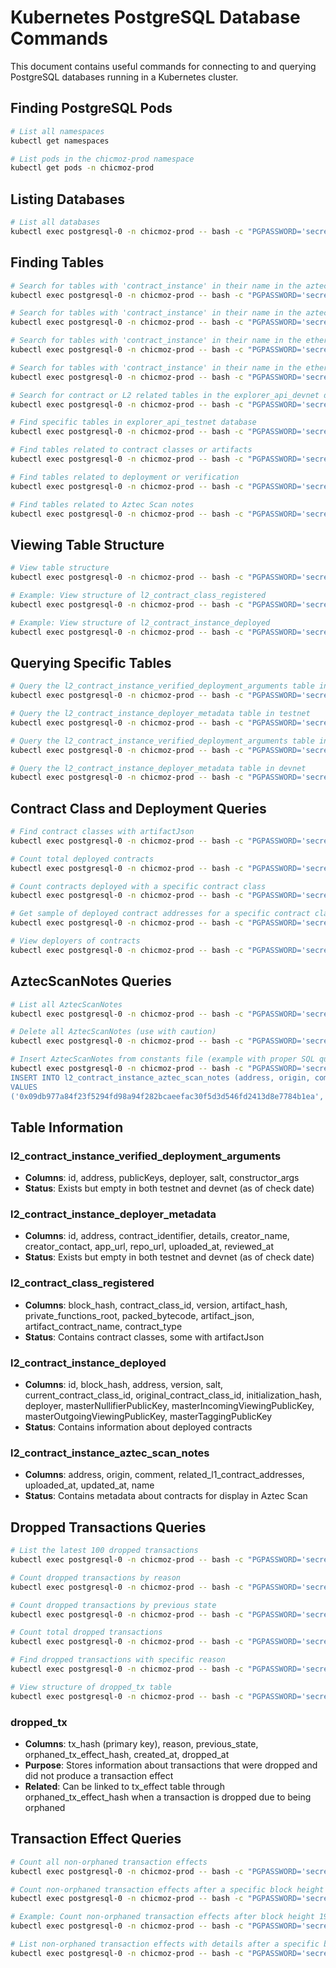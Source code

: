 # Kubernetes PostgreSQL Database Commands

This document contains useful commands for connecting to and querying PostgreSQL databases running in a Kubernetes cluster.

## Finding PostgreSQL Pods

```bash
# List all namespaces
kubectl get namespaces

# List pods in the chicmoz-prod namespace
kubectl get pods -n chicmoz-prod
```

## Listing Databases

```bash
# List all databases
kubectl exec postgresql-0 -n chicmoz-prod -- bash -c "PGPASSWORD='secret-local-password' psql -U admin -h postgresql -p 5432 -d postgres -c '\l'"
```

## Finding Tables

```bash
# Search for tables with 'contract_instance' in their name in the aztec_listener_devnet database
kubectl exec postgresql-0 -n chicmoz-prod -- bash -c "PGPASSWORD='secret-local-password' psql -U admin -h postgresql -p 5432 -d aztec_listener_devnet -c \"SELECT table_name FROM information_schema.tables WHERE table_schema = 'public' AND table_name LIKE '%contract_instance%';\""

# Search for tables with 'contract_instance' in their name in the aztec_listener_testnet database
kubectl exec postgresql-0 -n chicmoz-prod -- bash -c "PGPASSWORD='secret-local-password' psql -U admin -h postgresql -p 5432 -d aztec_listener_testnet -c \"SELECT table_name FROM information_schema.tables WHERE table_schema = 'public' AND table_name LIKE '%contract_instance%';\""

# Search for tables with 'contract_instance' in their name in the ethereum_listener_devnet database
kubectl exec postgresql-0 -n chicmoz-prod -- bash -c "PGPASSWORD='secret-local-password' psql -U admin -h postgresql -p 5432 -d ethereum_listener_devnet -c \"SELECT table_name FROM information_schema.tables WHERE table_schema = 'public' AND table_name LIKE '%contract_instance%';\""

# Search for tables with 'contract_instance' in their name in the ethereum_listener_testnet database
kubectl exec postgresql-0 -n chicmoz-prod -- bash -c "PGPASSWORD='secret-local-password' psql -U admin -h postgresql -p 5432 -d ethereum_listener_testnet -c \"SELECT table_name FROM information_schema.tables WHERE table_schema = 'public' AND table_name LIKE '%contract_instance%';\""

# Search for contract or L2 related tables in the explorer_api_devnet database
kubectl exec postgresql-0 -n chicmoz-prod -- bash -c "PGPASSWORD='secret-local-password' psql -U admin -h postgresql -p 5432 -d explorer_api_devnet -c \"SELECT table_name FROM information_schema.tables WHERE table_schema = 'public' AND (table_name LIKE '%contract%' OR table_name LIKE '%l2%');\""

# Find specific tables in explorer_api_testnet database
kubectl exec postgresql-0 -n chicmoz-prod -- bash -c "PGPASSWORD='secret-local-password' psql -U admin -h postgresql -p 5432 -d explorer_api_testnet -c \"SELECT table_name FROM information_schema.tables WHERE table_schema = 'public' AND (table_name LIKE '%l2_contract_instance_verified%' OR table_name LIKE '%l2_contract_instance_deployer%');\""

# Find tables related to contract classes or artifacts
kubectl exec postgresql-0 -n chicmoz-prod -- bash -c "PGPASSWORD='secret-local-password' psql -U admin -h postgresql -p 5432 -d explorer_api_testnet -c \"SELECT table_name FROM information_schema.tables WHERE table_schema = 'public' AND (table_name LIKE '%contract_class%' OR table_name LIKE '%artifact%');\""

# Find tables related to deployment or verification
kubectl exec postgresql-0 -n chicmoz-prod -- bash -c "PGPASSWORD='secret-local-password' psql -U admin -h postgresql -p 5432 -d explorer_api_testnet -c \"SELECT table_name FROM information_schema.tables WHERE table_schema = 'public' AND (table_name LIKE '%deploy%' OR table_name LIKE '%verif%');\""

# Find tables related to Aztec Scan notes
kubectl exec postgresql-0 -n chicmoz-prod -- bash -c "PGPASSWORD='secret-local-password' psql -U admin -h postgresql -p 5432 -d explorer_api_testnet -c \"SELECT table_name FROM information_schema.tables WHERE table_schema = 'public' AND table_name LIKE '%aztec_scan%';\""
```

## Viewing Table Structure

```bash
# View table structure
kubectl exec postgresql-0 -n chicmoz-prod -- bash -c "PGPASSWORD='secret-local-password' psql -U admin -h postgresql -p 5432 -d explorer_api_testnet -c \"\d table_name;\""

# Example: View structure of l2_contract_class_registered
kubectl exec postgresql-0 -n chicmoz-prod -- bash -c "PGPASSWORD='secret-local-password' psql -U admin -h postgresql -p 5432 -d explorer_api_testnet -c \"\d l2_contract_class_registered;\""

# Example: View structure of l2_contract_instance_deployed
kubectl exec postgresql-0 -n chicmoz-prod -- bash -c "PGPASSWORD='secret-local-password' psql -U admin -h postgresql -p 5432 -d explorer_api_testnet -c \"\d l2_contract_instance_deployed;\""
```

## Querying Specific Tables

```bash
# Query the l2_contract_instance_verified_deployment_arguments table in testnet
kubectl exec postgresql-0 -n chicmoz-prod -- bash -c "PGPASSWORD='secret-local-password' psql -U admin -h postgresql -p 5432 -d explorer_api_testnet -c \"SELECT * FROM l2_contract_instance_verified_deployment_arguments;\""

# Query the l2_contract_instance_deployer_metadata table in testnet
kubectl exec postgresql-0 -n chicmoz-prod -- bash -c "PGPASSWORD='secret-local-password' psql -U admin -h postgresql -p 5432 -d explorer_api_testnet -c \"SELECT * FROM l2_contract_instance_deployer_metadata;\""

# Query the l2_contract_instance_verified_deployment_arguments table in devnet
kubectl exec postgresql-0 -n chicmoz-prod -- bash -c "PGPASSWORD='secret-local-password' psql -U admin -h postgresql -p 5432 -d explorer_api_devnet -c \"SELECT * FROM l2_contract_instance_verified_deployment_arguments;\""

# Query the l2_contract_instance_deployer_metadata table in devnet
kubectl exec postgresql-0 -n chicmoz-prod -- bash -c "PGPASSWORD='secret-local-password' psql -U admin -h postgresql -p 5432 -d explorer_api_devnet -c \"SELECT * FROM l2_contract_instance_deployer_metadata;\""
```

## Contract Class and Deployment Queries

```bash
# Find contract classes with artifactJson
kubectl exec postgresql-0 -n chicmoz-prod -- bash -c "PGPASSWORD='secret-local-password' psql -U admin -h postgresql -p 5432 -d explorer_api_testnet -c \"SELECT contract_class_id, artifact_contract_name FROM l2_contract_class_registered WHERE artifact_json IS NOT NULL;\""

# Count total deployed contracts
kubectl exec postgresql-0 -n chicmoz-prod -- bash -c "PGPASSWORD='secret-local-password' psql -U admin -h postgresql -p 5432 -d explorer_api_testnet -c \"SELECT COUNT(*) FROM l2_contract_instance_deployed;\""

# Count contracts deployed with a specific contract class
kubectl exec postgresql-0 -n chicmoz-prod -- bash -c "PGPASSWORD='secret-local-password' psql -U admin -h postgresql -p 5432 -d explorer_api_testnet -c \"SELECT COUNT(*) FROM l2_contract_instance_deployed WHERE current_contract_class_id = '0x07cec63fc8993153bfd64b5a9005af4e80414788c5d25763474db5f516f97d06';\""

# Get sample of deployed contract addresses for a specific contract class
kubectl exec postgresql-0 -n chicmoz-prod -- bash -c "PGPASSWORD='secret-local-password' psql -U admin -h postgresql -p 5432 -d explorer_api_testnet -c \"SELECT address FROM l2_contract_instance_deployed WHERE current_contract_class_id = '0x07cec63fc8993153bfd64b5a9005af4e80414788c5d25763474db5f516f97d06' LIMIT 5;\""

# View deployers of contracts
kubectl exec postgresql-0 -n chicmoz-prod -- bash -c "PGPASSWORD='secret-local-password' psql -U admin -h postgresql -p 5432 -d explorer_api_testnet -c \"SELECT address, current_contract_class_id, deployer FROM l2_contract_instance_deployed LIMIT 5;\""
```

## AztecScanNotes Queries

```bash
# List all AztecScanNotes
kubectl exec postgresql-0 -n chicmoz-prod -- bash -c "PGPASSWORD='secret-local-password' psql -U admin -h postgresql -p 5432 -d explorer_api_testnet -c \"SELECT * FROM l2_contract_instance_aztec_scan_notes;\""

# Delete all AztecScanNotes (use with caution)
kubectl exec postgresql-0 -n chicmoz-prod -- bash -c "PGPASSWORD='secret-local-password' psql -U admin -h postgresql -p 5432 -d explorer_api_testnet -c \"DELETE FROM l2_contract_instance_aztec_scan_notes;\""

# Insert AztecScanNotes from constants file (example with proper SQL quoting)
kubectl exec postgresql-0 -n chicmoz-prod -- bash -c "PGPASSWORD='secret-local-password' psql -U admin -h postgresql -p 5432 -d explorer_api_testnet -c \"
INSERT INTO l2_contract_instance_aztec_scan_notes (address, origin, comment, name)
VALUES
('0x09db977a84f23f5294fd98a94f282bcaeefac30f5d3d546fd2413d8e7784b1ea', 'Aztec Team', 'This is one of the first contracts deployed testing the default token contract in Aztec-packages. The token is called ''SHIPPED''', 'SHIPPED token');\""
```

## Table Information

### l2_contract_instance_verified_deployment_arguments

- **Columns**: id, address, publicKeys, deployer, salt, constructor_args
- **Status**: Exists but empty in both testnet and devnet (as of check date)

### l2_contract_instance_deployer_metadata

- **Columns**: id, address, contract_identifier, details, creator_name, creator_contact, app_url, repo_url, uploaded_at, reviewed_at
- **Status**: Exists but empty in both testnet and devnet (as of check date)

### l2_contract_class_registered

- **Columns**: block_hash, contract_class_id, version, artifact_hash, private_functions_root, packed_bytecode, artifact_json, artifact_contract_name, contract_type
- **Status**: Contains contract classes, some with artifactJson

### l2_contract_instance_deployed

- **Columns**: id, block_hash, address, version, salt, current_contract_class_id, original_contract_class_id, initialization_hash, deployer, masterNullifierPublicKey, masterIncomingViewingPublicKey, masterOutgoingViewingPublicKey, masterTaggingPublicKey
- **Status**: Contains information about deployed contracts

### l2_contract_instance_aztec_scan_notes

- **Columns**: address, origin, comment, related_l1_contract_addresses, uploaded_at, updated_at, name
- **Status**: Contains metadata about contracts for display in Aztec Scan

## Dropped Transactions Queries

```bash
# List the latest 100 dropped transactions
kubectl exec postgresql-0 -n chicmoz-prod -- bash -c "PGPASSWORD='secret-local-password' psql -U admin -h postgresql -p 5432 -d explorer_api_testnet -c \"SELECT tx_hash, reason, previous_state, orphaned_tx_effect_hash, created_at, dropped_at FROM dropped_tx ORDER BY dropped_at DESC LIMIT 100;\""

# Count dropped transactions by reason
kubectl exec postgresql-0 -n chicmoz-prod -- bash -c "PGPASSWORD='secret-local-password' psql -U admin -h postgresql -p 5432 -d explorer_api_testnet -c \"SELECT reason, COUNT(*) as count FROM dropped_tx GROUP BY reason ORDER BY count DESC;\""

# Count dropped transactions by previous state
kubectl exec postgresql-0 -n chicmoz-prod -- bash -c "PGPASSWORD='secret-local-password' psql -U admin -h postgresql -p 5432 -d explorer_api_testnet -c \"SELECT previous_state, COUNT(*) as count FROM dropped_tx GROUP BY previous_state ORDER BY count DESC;\""

# Count total dropped transactions
kubectl exec postgresql-0 -n chicmoz-prod -- bash -c "PGPASSWORD='secret-local-password' psql -U admin -h postgresql -p 5432 -d explorer_api_testnet -c \"SELECT COUNT(*) FROM dropped_tx;\""

# Find dropped transactions with specific reason
kubectl exec postgresql-0 -n chicmoz-prod -- bash -c "PGPASSWORD='secret-local-password' psql -U admin -h postgresql -p 5432 -d explorer_api_testnet -c \"SELECT * FROM dropped_tx WHERE reason = 'INVALID_STATE_TRANSITION' LIMIT 10;\""

# View structure of dropped_tx table
kubectl exec postgresql-0 -n chicmoz-prod -- bash -c "PGPASSWORD='secret-local-password' psql -U admin -h postgresql -p 5432 -d explorer_api_testnet -c \"\d dropped_tx;\""
```

### dropped_tx

- **Columns**: tx_hash (primary key), reason, previous_state, orphaned_tx_effect_hash, created_at, dropped_at
- **Purpose**: Stores information about transactions that were dropped and did not produce a transaction effect
- **Related**: Can be linked to tx_effect table through orphaned_tx_effect_hash when a transaction is dropped due to being orphaned

## Transaction Effect Queries

```bash
# Count all non-orphaned transaction effects
kubectl exec postgresql-0 -n chicmoz-prod -- bash -c "PGPASSWORD='secret-local-password' psql -U admin -h postgresql -p 5432 -d explorer_api_testnet -c \"SELECT COUNT(*) FROM tx_effect te JOIN body b ON te.body_id = b.id JOIN \\\"l2Block\\\" lb ON b.block_hash = lb.hash WHERE lb.orphan_timestamp IS NULL;\""

# Count non-orphaned transaction effects after a specific block height
kubectl exec postgresql-0 -n chicmoz-prod -- bash -c "PGPASSWORD='secret-local-password' psql -U admin -h postgresql -p 5432 -d explorer_api_testnet -c \"SELECT COUNT(*) FROM tx_effect te JOIN body b ON te.body_id = b.id JOIN \\\"l2Block\\\" lb ON b.block_hash = lb.hash WHERE lb.height > <BLOCK_HEIGHT> AND lb.orphan_timestamp IS NULL;\""

# Example: Count non-orphaned transaction effects after block height 19902
kubectl exec postgresql-0 -n chicmoz-prod -- bash -c "PGPASSWORD='secret-local-password' psql -U admin -h postgresql -p 5432 -d explorer_api_testnet -c \"SELECT COUNT(*) FROM tx_effect te JOIN body b ON te.body_id = b.id JOIN \\\"l2Block\\\" lb ON b.block_hash = lb.hash WHERE lb.height > 19902 AND lb.orphan_timestamp IS NULL;\""

# List non-orphaned transaction effects with details after a specific block height (limited to 10)
kubectl exec postgresql-0 -n chicmoz-prod -- bash -c "PGPASSWORD='secret-local-password' psql -U admin -h postgresql -p 5432 -d explorer_api_testnet -c \"SELECT te.tx_hash, lb.height, te.index, te.revert_code FROM tx_effect te JOIN body b ON te.body_id = b.id JOIN \\\"l2Block\\\" lb ON b.block_hash = lb.hash WHERE lb.height > <BLOCK_HEIGHT> AND lb.orphan_timestamp IS NULL ORDER BY lb.height, te.index LIMIT 10;\""
```
